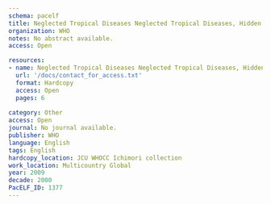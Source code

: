 ```yaml
---
schema: pacelf
title: Neglected Tropical Diseases Neglected Tropical Diseases, Hidden successes, Emerging opportunities
organization: WHO
notes: No abstract available.
access: Open

resources:
- name: Neglected Tropical Diseases Neglected Tropical Diseases, Hidden successes, Emerging opportunities
  url: '/docs/contact_for_access.txt'
  format: Hardcopy
  access: Open
  pages: 6
 
category: Other
access: Open
journal: No journal available.
publisher: WHO
language: English 
tags: English 
hardcopy_location: JCU WHOCC Ichimori collection
work_location: Multicountry Global
year: 2009
decade: 2000
PacELF_ID: 1377
---
```

